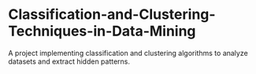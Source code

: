 # Classification-and-Clustering-Techniques-in-Data-Mining
A project implementing classification and clustering algorithms to analyze datasets and extract hidden patterns.
